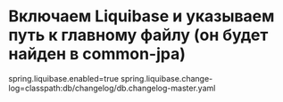 # Включаем Liquibase и указываем путь к главному файлу (он будет найден в common-jpa) 
spring.liquibase.enabled=true 
spring.liquibase.change-log=classpath:db/changelog/db.changelog-master.yaml